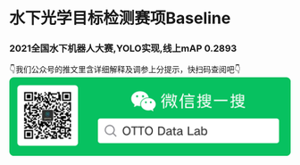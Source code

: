 # 水下光学目标检测赛项Baseline
### 2021全国水下机器人大赛,YOLO实现,线上mAP 0.2893
👇我们公众号的推文里含详细解释及调参上分提示，快扫码查阅吧👇
![](./qr.png)

